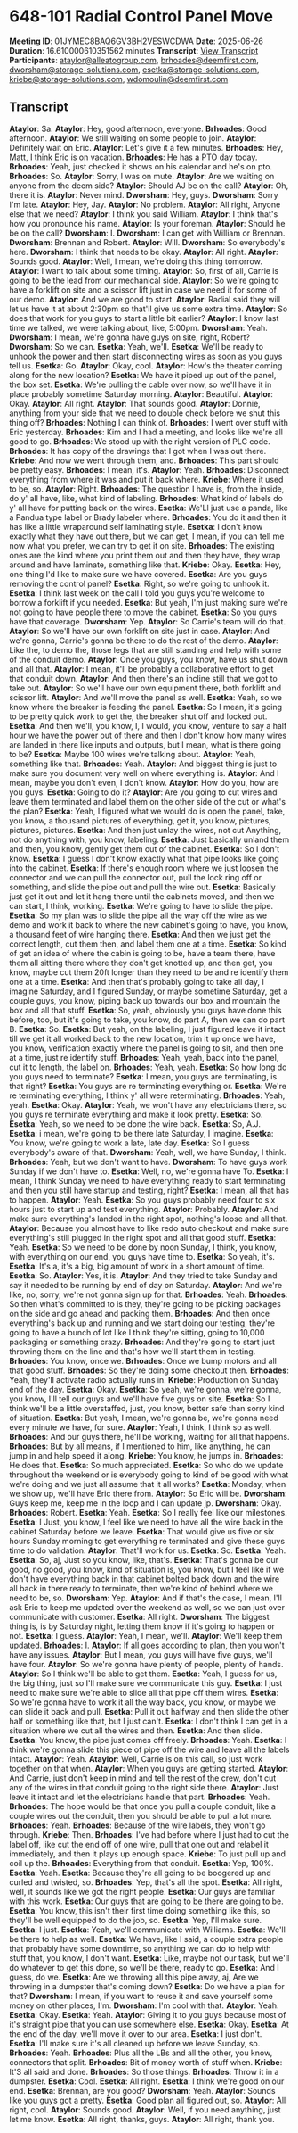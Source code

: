 # 648-101 Radial Control Panel Move
**Meeting ID**: 01JYMEC8BAQ6GV3BH2VESWCDWA
**Date**: 2025-06-26
**Duration**: 16.610000610351562 minutes
**Transcript**: [View Transcript](https://app.fireflies.ai/view/01JYMEC8BAQ6GV3BH2VESWCDWA)
**Participants**: ataylor@alleatogroup.com, brhoades@deemfirst.com, dworsham@storage-solutions.com, esetka@storage-solutions.com, kriebe@storage-solutions.com, wdomoulin@deemfirst.com

## Transcript
**Ataylor**: Sa.
**Ataylor**: Hey, good afternoon, everyone.
**Brhoades**: Good afternoon.
**Ataylor**: We still waiting on some people to join.
**Ataylor**: Definitely wait on Eric.
**Ataylor**: Let's give it a few minutes.
**Brhoades**: Hey, Matt, I think Eric is on vacation.
**Brhoades**: He has a PTO day today.
**Brhoades**: Yeah, just checked it shows on his calendar and he's on pto.
**Brhoades**: So.
**Ataylor**: Sorry, I was on mute.
**Ataylor**: Are we waiting on anyone from the deem side?
**Ataylor**: Should AJ be on the call?
**Ataylor**: Oh, there it is.
**Ataylor**: Never mind.
**Dworsham**: Hey, guys.
**Dworsham**: Sorry I'm late.
**Ataylor**: Hey, Jay.
**Ataylor**: No problem.
**Ataylor**: All right, Anyone else that we need?
**Ataylor**: I think you said William.
**Ataylor**: I think that's how you pronounce his name.
**Ataylor**: Is your foreman.
**Ataylor**: Should he be on the call?
**Dworsham**: I.
**Dworsham**: I can get with William or Brennan.
**Dworsham**: Brennan and Robert.
**Ataylor**: Will.
**Dworsham**: So everybody's here.
**Dworsham**: I think that needs to be okay.
**Ataylor**: All right.
**Ataylor**: Sounds good.
**Ataylor**: Well, I mean, we're doing this thing tomorrow.
**Ataylor**: I want to talk about some timing.
**Ataylor**: So, first of all, Carrie is going to be the lead from our mechanical side.
**Ataylor**: So we're going to have a forklift on site and a scissor lift just in case we need it for some of our demo.
**Ataylor**: And we are good to start.
**Ataylor**: Radial said they will let us have it at about 2:30pm so that'll give us some extra time.
**Ataylor**: So does that work for you guys to start a little bit earlier?
**Ataylor**: I know last time we talked, we were talking about, like, 5:00pm.
**Dworsham**: Yeah.
**Dworsham**: I mean, we're gonna have guys on site, right, Robert?
**Dworsham**: So we can.
**Esetka**: Yeah, we'll.
**Esetka**: We'll be ready to unhook the power and then start disconnecting wires as soon as you guys tell us.
**Esetka**: Go.
**Ataylor**: Okay, cool.
**Ataylor**: How's the theater coming along for the new location?
**Esetka**: We have it piped up out of the panel, the box set.
**Esetka**: We're pulling the cable over now, so we'll have it in place probably sometime Saturday morning.
**Ataylor**: Beautiful.
**Ataylor**: Okay.
**Ataylor**: All right.
**Ataylor**: That sounds good.
**Ataylor**: Donnie, anything from your side that we need to double check before we shut this thing off?
**Brhoades**: Nothing I can think of.
**Brhoades**: I went over stuff with Eric yesterday.
**Brhoades**: Kim and I had a meeting, and looks like we're all good to go.
**Brhoades**: We stood up with the right version of PLC code.
**Brhoades**: It has copy of the drawings that I got when I was out there.
**Kriebe**: And now we went through them, and.
**Brhoades**: This part should be pretty easy.
**Brhoades**: I mean, it's.
**Ataylor**: Yeah.
**Brhoades**: Disconnect everything from where it was and put it back where.
**Kriebe**: Where it used to be, so.
**Ataylor**: Right.
**Brhoades**: The question I have is, from the inside, do y' all have, like, what kind of labeling.
**Brhoades**: What kind of labels do y' all have for putting back on the wires.
**Esetka**: We'Ll just use a panda, like a Pandua type label or Brady labeler where.
**Brhoades**: You do it and then it has like a little wraparound self laminating style.
**Esetka**: I don't know exactly what they have out there, but we can get, I mean, if you can tell me now what you prefer, we can try to get it on site.
**Brhoades**: The existing ones are the kind where you print them out and then they have, they wrap around and have laminate, something like that.
**Kriebe**: Okay.
**Esetka**: Hey, one thing I'd like to make sure we have covered.
**Esetka**: Are you guys removing the control panel?
**Esetka**: Right, so we're going to unhook it.
**Esetka**: I think last week on the call I told you guys you're welcome to borrow a forklift if you needed.
**Esetka**: But yeah, I'm just making sure we're not going to have people there to move the cabinet.
**Esetka**: So you guys have that coverage.
**Dworsham**: Yep.
**Ataylor**: So Carrie's team will do that.
**Ataylor**: So we'll have our own forklift on site just in case.
**Ataylor**: And we're gonna, Carrie's gonna be there to do the rest of the demo.
**Ataylor**: Like the, to demo the, those legs that are still standing and help with some of the conduit demo.
**Ataylor**: Once you guys, you know, have us shut down and all that.
**Ataylor**: I mean, it'll be probably a collaborative effort to get that conduit down.
**Ataylor**: And then there's an incline still that we got to take out.
**Ataylor**: So we'll have our own equipment there, both forklift and scissor lift.
**Ataylor**: And we'll move the panel as well.
**Esetka**: Yeah, so we know where the breaker is feeding the panel.
**Esetka**: So I mean, it's going to be pretty quick work to get the, the breaker shut off and locked out.
**Esetka**: And then we'll, you know, I, I would, you know, venture to say a half hour we have the power out of there and then I don't know how many wires are landed in there like inputs and outputs, but I mean, what is there going to be?
**Esetka**: Maybe 100 wires we're talking about.
**Ataylor**: Yeah, something like that.
**Brhoades**: Yeah.
**Ataylor**: And biggest thing is just to make sure you document very well on where everything is.
**Ataylor**: And I mean, maybe you don't even, I don't know.
**Ataylor**: How do you, how are you guys.
**Esetka**: Going to do it?
**Ataylor**: Are you going to cut wires and leave them terminated and label them on the other side of the cut or what's the plan?
**Esetka**: Yeah, I figured what we would do is open the panel, take, you know, a thousand pictures of everything, get it, you know, pictures, pictures, pictures.
**Esetka**: And then just unlay the wires, not cut Anything, not do anything with, you know, labeling.
**Esetka**: Just basically unland them and then, you know, gently get them out of the cabinet.
**Esetka**: So I don't know.
**Esetka**: I guess I don't know exactly what that pipe looks like going into the cabinet.
**Esetka**: If there's enough room where we just loosen the connector and we can pull the connector out, pull the lock ring off or something, and slide the pipe out and pull the wire out.
**Esetka**: Basically just get it out and let it hang there until the cabinets moved, and then we can start, I think, working.
**Esetka**: We're going to have to slide the pipe.
**Esetka**: So my plan was to slide the pipe all the way off the wire as we demo and work it back to where the new cabinet's going to have, you know, a thousand feet of wire hanging there.
**Esetka**: And then we just get the correct length, cut them then, and label them one at a time.
**Esetka**: So kind of get an idea of where the cabin is going to be, have a team there, have them all sitting there where they don't get knotted up, and then get, you know, maybe cut them 20ft longer than they need to be and re identify them one at a time.
**Esetka**: And then that's probably going to take all day, I imagine Saturday, and I figured Sunday, or maybe sometime Saturday, get a couple guys, you know, piping back up towards our box and mountain the box and all that stuff.
**Esetka**: So, yeah, obviously you guys have done this before, too, but it's going to take, you know, do part A, then we can do part B.
**Esetka**: So.
**Esetka**: But yeah, on the labeling, I just figured leave it intact till we get it all worked back to the new location, trim it up once we have, you know, verification exactly where the panel is going to sit, and then one at a time, just re identify stuff.
**Brhoades**: Yeah, yeah, back into the panel, cut it to length, the label on.
**Brhoades**: Yeah, yeah.
**Esetka**: So how long do you guys need to terminate?
**Esetka**: I mean, you guys are terminating, is that right?
**Esetka**: You guys are re terminating everything or.
**Esetka**: We're re terminating everything, I think y' all were reterminating.
**Brhoades**: Yeah, yeah.
**Esetka**: Okay.
**Ataylor**: Yeah, we won't have any electricians there, so you guys re terminate everything and make it look pretty.
**Esetka**: So.
**Esetka**: Yeah, so we need to be done the wire back.
**Esetka**: So, A.J.
**Esetka**: i mean, we're going to be there late Saturday, I imagine.
**Esetka**: You know, we're going to work a late, late day.
**Esetka**: So I guess everybody's aware of that.
**Dworsham**: Yeah, well, we have Sunday, I think.
**Brhoades**: Yeah, but we don't want to have.
**Dworsham**: To have guys work Sunday if we don't have to.
**Esetka**: Well, no, we're gonna have To.
**Esetka**: I mean, I think Sunday we need to have everything ready to start terminating and then you still have startup and testing, right?
**Esetka**: I mean, all that has to happen.
**Ataylor**: Yeah.
**Esetka**: So you guys probably need four to six hours just to start up and test everything.
**Ataylor**: Probably.
**Ataylor**: And make sure everything's landed in the right spot, nothing's loose and all that.
**Ataylor**: Because you almost have to like redo auto checkout and make sure everything's still plugged in the right spot and all that good stuff.
**Esetka**: Yeah.
**Esetka**: So we need to be done by noon Sunday, I think, you know, with everything on our end, you guys have time to.
**Esetka**: So yeah, it's.
**Esetka**: It's a, it's a big, big amount of work in a short amount of time.
**Esetka**: So.
**Ataylor**: Yes, it is.
**Ataylor**: And they tried to take Sunday and say it needed to be running by end of day on Saturday.
**Ataylor**: And we're like, no, sorry, we're not gonna sign up for that.
**Brhoades**: Yeah.
**Brhoades**: So then what's committed to is they, they're going to be picking packages on the side and go ahead and packing them.
**Brhoades**: And then once everything's back up and running and we start doing our testing, they're going to have a bunch of lot like I think they're sitting, going to 10,000 packaging or something crazy.
**Brhoades**: And they're going to start just throwing them on the line and that's how we'll start them in testing.
**Brhoades**: You know, once we.
**Brhoades**: Once we bump motors and all that good stuff.
**Brhoades**: So they're doing some checkout then.
**Brhoades**: Yeah, they'll activate radio actually runs in.
**Kriebe**: Production on Sunday end of the day.
**Esetka**: Okay.
**Esetka**: So yeah, we're gonna, we're gonna, you know, I'll tell our guys and we'll have five guys on site.
**Esetka**: So I think we'll be a little overstaffed, just, you know, better safe than sorry kind of situation.
**Esetka**: But yeah, I mean, we're gonna be, we're gonna need every minute we have, for sure.
**Ataylor**: Yeah, I think, I think so as well.
**Brhoades**: And our guys there, he'll be working, waiting for all that happens.
**Brhoades**: But by all means, if I mentioned to him, like anything, he can jump in and help speed it along.
**Kriebe**: You know, he jumps in.
**Brhoades**: He does that.
**Esetka**: So much appreciated.
**Esetka**: So who do we update throughout the weekend or is everybody going to kind of be good with what we're doing and we just all assume that it all works?
**Esetka**: Monday, when we show up, we'll have Eric there from.
**Ataylor**: So Eric will be.
**Dworsham**: Guys keep me, keep me in the loop and I can update jp.
**Dworsham**: Okay.
**Brhoades**: Robert.
**Esetka**: Yeah.
**Esetka**: So I really feel like our milestones.
**Esetka**: I Just, you know, I feel like we need to have all the wire back in the cabinet Saturday before we leave.
**Esetka**: That would give us five or six hours Sunday morning to get everything re terminated and give these guys time to do validation.
**Ataylor**: That'll work for us.
**Esetka**: So.
**Esetka**: Yeah.
**Esetka**: So, aj, Just so you know, like, that's.
**Esetka**: That's gonna be our good, no good, you know, kind of situation is, you know, but I feel like if we don't have everything back in that cabinet bolted back down and the wire all back in there ready to terminate, then we're kind of behind where we need to be, so.
**Dworsham**: Yep.
**Ataylor**: And if that's the case, I mean, I'll ask Eric to keep me updated over the weekend as well, so we can just over communicate with customer.
**Esetka**: All right.
**Dworsham**: The biggest thing is, is by Saturday night, letting them know if it's going to happen or not.
**Esetka**: I guess.
**Ataylor**: Yeah, I mean, we'll.
**Ataylor**: We'll keep them updated.
**Brhoades**: I.
**Ataylor**: If all goes according to plan, then you won't have any issues.
**Ataylor**: But I mean, you guys will have five guys, we'll have four.
**Ataylor**: So we're gonna have plenty of people, plenty of hands.
**Ataylor**: So I think we'll be able to get them.
**Esetka**: Yeah, I guess for us, the big thing, just so I'll make sure we communicate this guy.
**Esetka**: I just need to make sure we're able to slide all that pipe off them wires.
**Esetka**: So we're gonna have to work it all the way back, you know, or maybe we can slide it back and pull.
**Esetka**: Pull it out halfway and then slide the other half or something like that, but I just can't.
**Esetka**: I don't think I can get in a situation where we cut all the wires and then.
**Esetka**: And then slide.
**Esetka**: You know, the pipe just comes off freely.
**Brhoades**: Yeah.
**Esetka**: I think we're gonna slide this piece of pipe off the wire and leave all the labels intact.
**Ataylor**: Yeah.
**Ataylor**: Well, Carrie is on this call, so just work together on that when.
**Ataylor**: When you guys are getting started.
**Ataylor**: And Carrie, just don't keep in mind and tell the rest of the crew, don't cut any of the wires in that conduit going to the right side there.
**Ataylor**: Just leave it intact and let the electricians handle that part.
**Brhoades**: Yeah.
**Brhoades**: The hope would be that once you pull a couple conduit, like a couple wires out the conduit, then you should be able to pull a lot more.
**Brhoades**: Yeah.
**Brhoades**: Because of the wire labels, they won't go through.
**Kriebe**: Then.
**Brhoades**: I've had before where I just had to cut the label off, like cut the end off of one wire, pull that one out and relabel it immediately, and then it plays up enough space.
**Kriebe**: To just pull up and coil up the.
**Brhoades**: Everything from that conduit.
**Esetka**: Yep, 100%.
**Esetka**: Yeah.
**Esetka**: Because they're all going to be boogered up and curled and twisted, so.
**Brhoades**: Yep, that's all the spot.
**Esetka**: All right, well, it sounds like we got the right people.
**Esetka**: Our guys are familiar with this work.
**Esetka**: Our guys that are going to be there are going to be.
**Esetka**: You know, this isn't their first time doing something like this, so they'll be well equipped to do the job, so.
**Esetka**: Yep, I'll make sure.
**Esetka**: I just.
**Esetka**: Yeah, we'll communicate with Williams.
**Esetka**: We'll be there to help as well.
**Esetka**: We have, like I said, a couple extra people that probably have some downtime, so anything we can do to help with stuff that, you know, I don't want.
**Esetka**: Like, maybe not our task, but we'll do whatever to get this done, so we'll be there, ready to go.
**Esetka**: And I guess, do we.
**Esetka**: Are we throwing all this pipe away, aj, Are we throwing in a dumpster that's coming down?
**Esetka**: Do we have a plan for that?
**Dworsham**: I mean, if you want to reuse it and save yourself some money on other places, I'm.
**Dworsham**: I'm cool with that.
**Ataylor**: Yeah.
**Esetka**: Okay.
**Esetka**: Yeah.
**Ataylor**: Giving it to you guys because most of it's straight pipe that you can use somewhere else.
**Esetka**: Okay.
**Esetka**: At the end of the day, we'll move it over to our area.
**Esetka**: I just don't.
**Esetka**: I'll make sure it's all cleaned up before we leave Sunday, so.
**Brhoades**: Yeah.
**Brhoades**: Plus all the LBs and all the other, you know, connectors that split.
**Brhoades**: Bit of money worth of stuff when.
**Kriebe**: It'S all said and done.
**Brhoades**: So those things.
**Brhoades**: Throw it in a dumpster.
**Esetka**: Cool.
**Esetka**: All right.
**Esetka**: I think we're good on our end.
**Esetka**: Brennan, are you good?
**Dworsham**: Yeah.
**Ataylor**: Sounds like you guys got a pretty.
**Esetka**: Good plan all figured out, so.
**Ataylor**: All right, cool.
**Ataylor**: Sounds good.
**Ataylor**: Well, if you need anything, just let me know.
**Esetka**: All right, thanks, guys.
**Ataylor**: All right, thank you.